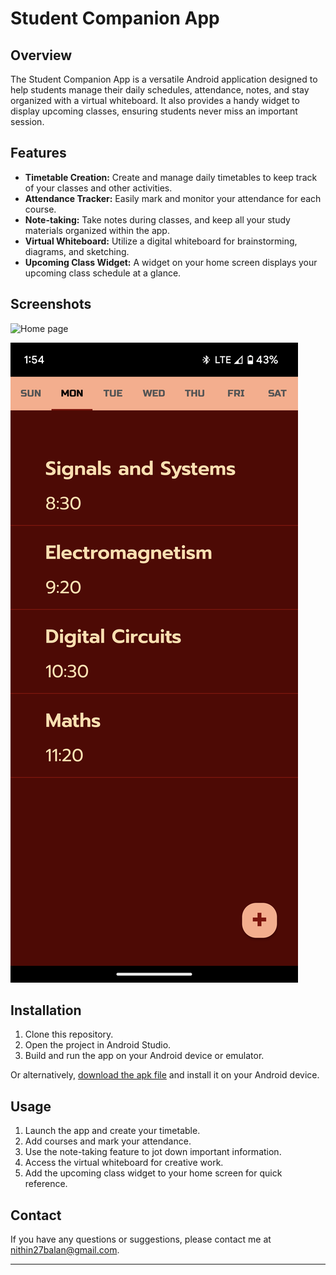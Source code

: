 # Student Companion App

## Overview
The Student Companion App is a versatile Android application designed to help students manage their daily schedules, attendance, notes, and stay organized with a virtual whiteboard. It also provides a handy widget to display upcoming classes, ensuring students never miss an important session.

## Features
- **Timetable Creation:** Create and manage daily timetables to keep track of your classes and other activities.
- **Attendance Tracker:** Easily mark and monitor your attendance for each course.
- **Note-taking:** Take notes during classes, and keep all your study materials organized within the app.
- **Virtual Whiteboard:** Utilize a digital whiteboard for brainstorming, diagrams, and sketching.
- **Upcoming Class Widget:** A widget on your home screen displays your upcoming class schedule at a glance.

## Screenshots

![Home page](https://raw.githubusercontent.com/killerninjacat/StudentCompanion/master/Screenshots/Screenshot_20230911-135421.png)

![Timetable](Screenshot_20230911-135436.png)

## Installation
1. Clone this repository.
2. Open the project in Android Studio.
3. Build and run the app on your Android device or emulator.

Or alternatively, [download the apk file](https://github.com/killerninjacat/StudentCompanion/releases/download/v1.0.0/student_companion.apk) and install it on your Android device.

## Usage
1. Launch the app and create your timetable.
2. Add courses and mark your attendance.
3. Use the note-taking feature to jot down important information.
4. Access the virtual whiteboard for creative work.
5. Add the upcoming class widget to your home screen for quick reference.

## Contact
If you have any questions or suggestions, please contact me at [nithin27balan@gmail.com](mailto:nithin27balan@gmail.com).

---
